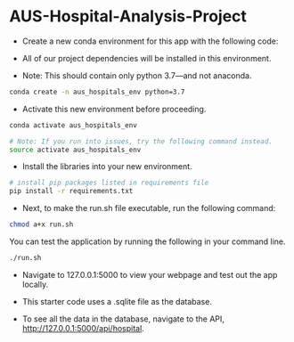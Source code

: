# AUS-Hospital-Analysis-Project

- Create a new conda environment for this app with the following code:

- All of our project dependencies will be installed in this environment.

- Note: This should contain only python 3.7—and not anaconda.
```bash
conda create -n aus_hospitals_env python=3.7
```
- Activate this new environment before proceeding.
```bash
conda activate aus_hospitals_env

# Note: If you run into issues, try the following command instead.
source activate aus_hospitals_env
```

- Install the libraries into your new environment.
```bash
# install pip packages listed in requirements file 
pip install -r requirements.txt
```
- Next, to make the run.sh file executable, run the following command:
```bash
chmod a+x run.sh
```
You can test the application by running the following in your command line.
```bash
./run.sh
```
- Navigate to 127.0.0.1:5000 to view your webpage and test out the app locally.

- This starter code uses a .sqlite file as the database.

- To see all the data in the database, navigate to the API, http://127.0.0.1:5000/api/hospital.
